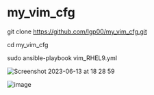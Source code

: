# my_vim_cfg
git clone https://github.com/lgp00/my_vim_cfg.git

cd my_vim_cfg

sudo ansible-playbook vim_RHEL9.yml

![Screenshot 2023-06-13 at 18 28 59](https://github.com/lgp00/my_vim_cfg/assets/94550034/4776c39a-983e-47bb-a109-53362a9631ee)

![image](https://github.com/lgp00/my_vim_cfg/assets/94550034/7112ba77-2f96-4e90-8bc9-e7a635305633)
